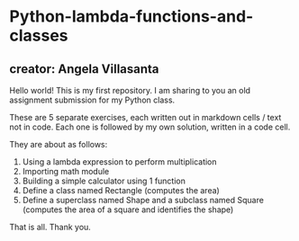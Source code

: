 # Python-lambda-functions-and-classes
## creator: Angela Villasanta
Hello world! This is my first repository. I am sharing to you an old assignment submission for my Python class.

These are 5 separate exercises, each written out in markdown cells / text not in code. Each one is followed by my own solution, written in a code cell.

They are about as follows:
  1. Using a lambda expression to perform multiplication
  2. Importing math module
  3. Building a simple calculator using 1 function
  4. Define a class named Rectangle (computes the area)
  5. Define a superclass named Shape and a subclass named Square (computes the area of a square and identifies the shape)
  
  That is all. Thank you.
